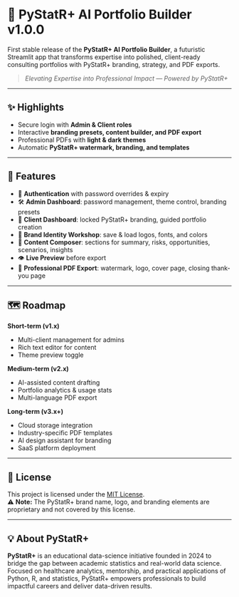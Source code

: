 # 🚀 PyStatR+ AI Portfolio Builder v1.0.0

First stable release of the **PyStatR+ AI Portfolio Builder**, a futuristic Streamlit app that transforms expertise into polished, client-ready consulting portfolios with PyStatR+ branding, strategy, and PDF exports.

> *Elevating Expertise into Professional Impact — Powered by PyStatR+*

---

## ✨ Highlights
- Secure login with **Admin & Client roles**
- Interactive **branding presets, content builder, and PDF export**
- Professional PDFs with **light & dark themes**
- Automatic **PyStatR+ watermark, branding, and templates**

---

## 🔑 Features
- 🔐 **Authentication** with password overrides & expiry  
- 🛠️ **Admin Dashboard**: password management, theme control, branding presets  
- 👤 **Client Dashboard**: locked PyStatR+ branding, guided portfolio creation  
- 🎨 **Brand Identity Workshop**: save & load logos, fonts, and colors  
- 📝 **Content Composer**: sections for summary, risks, opportunities, scenarios, insights  
- 👁️ **Live Preview** before export  
- 📄 **Professional PDF Export**: watermark, logo, cover page, closing thank-you page  

---

## 🗺️ Roadmap

**Short-term (v1.x)**
- Multi-client management for admins  
- Rich text editor for content  
- Theme preview toggle  

**Medium-term (v2.x)**
- AI-assisted content drafting  
- Portfolio analytics & usage stats  
- Multi-language PDF export  

**Long-term (v3.x+)**
- Cloud storage integration  
- Industry-specific PDF templates  
- AI design assistant for branding  
- SaaS platform deployment  

---

## 📜 License
This project is licensed under the [MIT License](https://opensource.org/licenses/MIT).  
⚠️ **Note:** The PyStatR+ brand name, logo, and branding elements are proprietary and not covered by this license.

---

## 💡 About PyStatR+
**PyStatR+** is an educational data-science initiative founded in 2024 to bridge the gap between academic statistics and real-world data science.  
Focused on healthcare analytics, mentorship, and practical applications of Python, R, and statistics, PyStatR+ empowers professionals to build impactful careers and deliver data-driven results.
